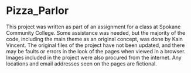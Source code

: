 # Pizza_Parlor

This project was written as part of an assignment for a class at Spokane Community College. Some assistance was needed, but the majority of the code, including the main theme as an original concept, was done by Kain Vincent.
The original files of the project have not been updated, and there may be faults or errors in the look of the pages when viewed in a browser. Images included in the project were also procured from the internet.
Any locations and email addresses seen on the pages are fictional.
